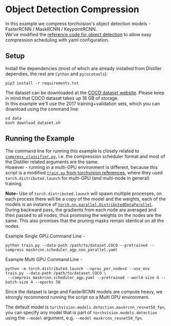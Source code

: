 # Object Detection Compression

In this example we compress torchvision's object detection models - FasterRCNN / MaskRCNN / KeypointRCNN.  
We've modified the [reference code for object detection](https://github.com/pytorch/vision/tree/master/references/detection)
to allow easy compression scheduling with yaml configuration.

## Setup
Install the dependencies 
(most of which are already installed from Distiller dependies, the rest are `Cython` and `pycocotools`):

    pip3 install -r requirements.txt 

The dataset can be downloaded at the [COCO dataset website](http://cocodataset.org/#download).
Please keep in mind that COCO dataset takes up 18 GB of storage.  
In this example we'll use the 2017 training+validation sets, which you can download using the command line:

    cd data
    bash download_dataset.sh

## Running the Example
The command line for running this example is closely related to 
[`compress_classifier.py`](../classifier_compression/compress_classifier.py), i.e. the
compression scheduler format and most of the Distiller related arguments are the same.  
However - running in a multi-GPU environment is different, because this script is a modified
[`train.py` from torchvision references](https://github.com/pytorch/vision/tree/master/references/detection/train.py), 
where they used `torch.distributed.launch` for multi-GPU (and multi-node in general) training.

**Note-** Use of `torch.distributed.launch` will spawn multiple processes, on each process
there will be a copy of the model and the weights, each of the models is an instance of 
[`torch.nn.parallel.DistributedDataParallel`](https://pytorch.org/docs/stable/nn.html#distributeddataparallel).
During backward pass, the gradients from each node are averaged and then passed to all nodes,
 thus promising the weights on the nodes are the same. This also promises that the pruning masks remain identical on all the nodes.
 
 Example Single GPU Command Line - 
 
    python train.py --data-path /path/to/dataset.COCO --pretrained --compress maskrcnn.scheduler_agp.non_parallel.yaml

 Example Multi GPU Command Line -  
 
    python -m torch.distributed.launch --nproc_per_node=4 --use_env train.py --data-path /path/to/dataset.COCO \
     --compress maskrcnn.scheduler_agp.yaml --pretrained --world-size 4 --batch-size 4 --epochs 50
  
Since the dataset is large and FasterRCNN models are compute heavy, we strongly recommend
running the script on a Multi GPU environment.

The default model is `torchvision.models.detection.maskrcnn_resnet50_fpn`, you can specify 
any model that is part of `torchvision.models.detection` using
 the `--model` argument, e.g. `--model maskrcnn_resnet50_fpn`.